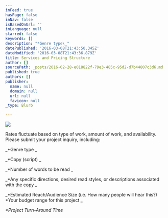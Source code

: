 ```yaml
---
inFeed: true
hasPage: false
inNav: false
isBasedOnUrl: ''
inLanguage: null
starred: false
keywords: []
description: "*Genre type\_"
datePublished: '2016-03-08T21:43:50.345Z'
dateModified: '2016-03-08T21:43:36.879Z'
title: Services and Pricing Structure
author: []
sourcePath: _posts/2016-02-28-e018822f-79e3-485c-95d2-d7b44807c3d6.md
published: true
authors: []
publisher:
  name: null
  domain: null
  url: null
  favicon: null
_type: Blurb

---
```

![](https://s3-us-west-2.amazonaws.com/the-grid-img/p/5acc8d0b9379fb24e4f9bcab9413d97f73384f27.jpg)

Rates fluctuate based on type of work, amount of work, and availability. Please submit your project inquiry, including:

_\*Genre type _

_\*Copy (script) _

_\*Number of words to be read _

_\*Any specific directions, desired read styles, or descriptions associated with the copy _

_\*Estimated Reach/Audience Size (i.e. How many people will hear this?) \*Your budget range for this project _

_\*Project Turn-Around Time_